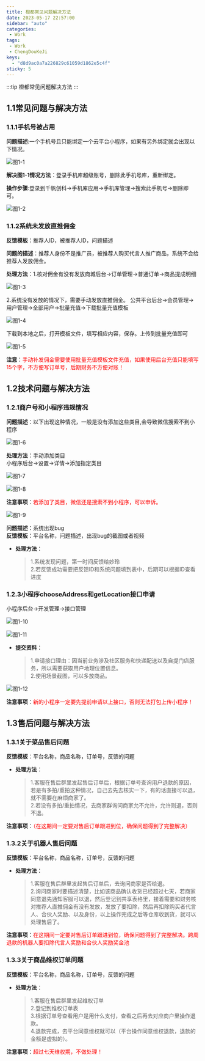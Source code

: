 ```yaml
---
title: 橙都常见问题解决方法
date: 2023-05-17 22:57:00
sidebar: "auto"
categories:
 - Work
tags:
 - Work
 - ChengDouKeJi
keys:
  - "d8d9ac0a7a226829c61059d1862e5c4f"
sticky: 5
---
```

:::tip
  橙都常见问题解决方法
:::

<!-- more -->
## 1.1常见问题与解决方法
### 1.1.1手机号被占用
**问题描述**:一个手机号且只能绑定一个云平台小程序，如果有另外绑定就会出现以下情况。


![图1-1](/images/CDWenti1-1.png) 



**解决图1-1情况方法**：登录手机库超级账号，删除此手机号库，重新绑定。

**操作步骤**:登录到千帆创科->手机库应用->手机库管理->搜索此手机号->删除即可。


![图1-2](/images/CDWenti1-2.png) 


### 1.1.2系统未发放直推佣金
**反馈模板**：推荐人ID，被推荐人ID，问题描述

**问题的描述**：推荐人身份不是推广员，被推荐人购买代言人推广商品，系统不会给推荐人发放佣金。

**处理方法**：1.核对佣金有没有发放商城后台->订单管理->普通订单->商品提成明细 

![图1-3](/images/CDWenti1-3.png) 

2.系统没有发放的情况下，需要手动发放直推佣金。
公共平台后台->会员管理->用户管理->全部用户->批量充值->下载批量充值模板 

![图1-4](/images/CDWenti1-4.png) 
>
下载到本地之后，打开模板文件，填写相应内容，保存。上传到批量充值即可 

![图1-5](/images/CDWenti1-5.png) 

**注意**：<span class="red_text">手动补发佣金需要使用批量充值模板文件充值，如果使用后台充值只能填写15个字，不方便写订单号，后期财务不方便对账！</span>


## 1.2技术问题与解决方法
### 1.2.1商户号和小程序违规情况
**问题描述**：以下出现这种情况，一般是没有添加这些类目,会导致微信搜索不到小程序


![图1-6](/images/CDWenti1-6.png) 


**处理方法**：手动添加类目  
小程序后台->设置->详情->添加指定类目 

![图1-7](/images/CDWenti1-7.png) 


![图1-8](/images/CDWenti1-8.png) 


**注意事项**：<span class="red_text">若添加了类目，微信还是搜索不到小程序，可以申诉。</span>

![图1-9](/images/CDWenti1-9.png) 


**问题描述**：系统出现bug  
**反馈模板**：平台名称，问题描述，出现bug的截图或者视频
* **处理方法**：
    > 1.系统发现问题，第一时间反馈给妙玲  
    > 2.若反馈成功需要把反馈ID和系统问题填到表中，后期可以根据ID查看进度

### 1.2.3小程序chooseAddress和getLocation接口申请
小程序后台->开发管理->接口管理  


![图1-10](/images/CDWenti1-10.png) 


![图1-11](/images/CDWenti1-11.png) 


* **提交资料**：
    >1.申请接口理由：因当前业务涉及社区服务和快递配送以及自提门店服务，所以需要获取用户地理位置信息。  
    >2.使用场景截图，可以多放商品。


![图1-12](/images/CDWenti1-12.png) 


**注意事项**：<span class="red_text">新的小程序一定要先提前申请以上接口，否则无法打包上传小程序！</span>
## 1.3售后问题与解决方法
### 1.3.1关于菜品售后问题
**反馈模板**：平台名称，商品名称，订单号，反馈的问题  
* **处理方法**：
    > 1.客服在售后群里发起售后订单后，根据订单号查询用户退款的原因，若是有多拍/重拍这种情况，自己去先去核实一下，有的话直接可以退，就不需要在麻烦商家了。  
    > 2.若没有多拍/重拍情况，去商家群询问商家允不允许，允许则退，否则不退。

**注意事项**：<span class="red_text">（在这期间一定要对售后订单跟进到位，确保问题得到了完整解决） </span>

### 1.3.2关于机器人售后问题
**反馈模板**：平台名称，商品名称，订单号，反馈的问题  
* **处理方法**：
    > 1.客服在售后群里发起售后订单后，去询问商家是否给退。  
    > 2.询问商家时要描述清楚，比如该商品确认收货已经超过七天，若商家同意退先通知客服可以退，然后登记到共享表格里，接着需要和财务核对推荐人直推佣金有没有发放，发放了要扣除，然后再扣除购买者代言人、合伙人奖励、以及身份，以上操作完成之后等仓库收到货，就可以处理售后了。  

**注意事项**：<span class="red_text">在这期间一定要对售后订单跟进到位，确保问题得到了完整解决。跨周退款的机器人要扣除代言人奖励和合伙人奖励奖金池</span>

### 1.3.3关于商品维权订单问题
**反馈模板**：平台名称，商品名称，订单号，反馈的问题
* **处理方法**：
    > 1.客服在售后群里发起维权订单  
    > 2.登记到维权订单表  
    > 3.根据订单号查看用户是用什么支付，查看之后再去对应商户里操作退款。  
    > 4.退款完成，去平台同意维权就可以（平台操作同意维权退款，退款的金额是虚拟的）。  

**注意事项**：<span class="red_text">超过七天维权期，不做处理！</span>


<script setup>
import { h, ref } from 'vue'

const RedDiv = (_, ctx) => h(
  'div',
  {
    class: 'red-div',
  },
  ctx.slots.default()
)

</script>

<style>
.red-div {
  text-align:center;
}
.red_text{
    color:red
}
</style>
